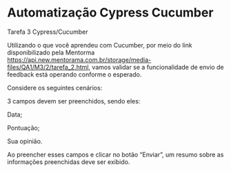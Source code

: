 # Automatização Cypress Cucumber

Tarefa 3 Cypress/Cucumber

Utilizando o que você aprendeu com Cucumber, por meio do link disponibilizado pela Mentorma https://api.new.mentorama.com.br/storage/media-files/QA1/M3/2/tarefa_2.html, vamos validar se a funcionalidade de envio de feedback está operando conforme o esperado. 

Considere os seguintes cenários:

3 campos devem ser preenchidos, sendo eles:

Data;

Pontuação;

Sua opinião.

Ao preencher esses campos e clicar no botão “Enviar”, um resumo sobre as informações preenchidas deve ser exibido.
